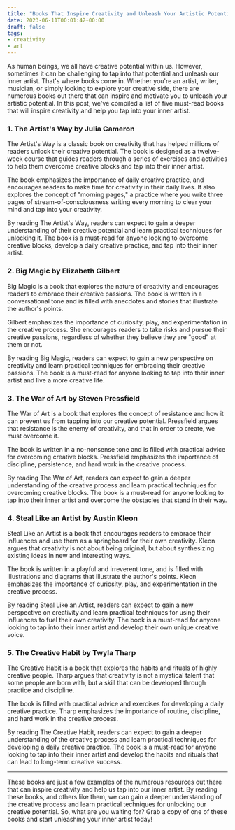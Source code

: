 ```yaml
---
title: "Books That Inspire Creativity and Unleash Your Artistic Potential"
date: 2023-06-11T00:01:42+00:00
draft: false
tags: 
- creativity
- art
---
```


As human beings, we all have creative potential within us. However, sometimes it can be challenging to tap into that potential and unleash our inner artist. That's where books come in. Whether you're an artist, writer, musician, or simply looking to explore your creative side, there are numerous books out there that can inspire and motivate you to unleash your artistic potential. In this post, we've compiled a list of five must-read books that will inspire creativity and help you tap into your inner artist.

### 1. The Artist's Way by Julia Cameron

The Artist's Way is a classic book on creativity that has helped millions of readers unlock their creative potential. The book is designed as a twelve-week course that guides readers through a series of exercises and activities to help them overcome creative blocks and tap into their inner artist.

The book emphasizes the importance of daily creative practice, and encourages readers to make time for creativity in their daily lives. It also explores the concept of "morning pages," a practice where you write three pages of stream-of-consciousness writing every morning to clear your mind and tap into your creativity.

By reading The Artist's Way, readers can expect to gain a deeper understanding of their creative potential and learn practical techniques for unlocking it. The book is a must-read for anyone looking to overcome creative blocks, develop a daily creative practice, and tap into their inner artist.

### 2. Big Magic by Elizabeth Gilbert

Big Magic is a book that explores the nature of creativity and encourages readers to embrace their creative passions. The book is written in a conversational tone and is filled with anecdotes and stories that illustrate the author's points.

Gilbert emphasizes the importance of curiosity, play, and experimentation in the creative process. She encourages readers to take risks and pursue their creative passions, regardless of whether they believe they are "good" at them or not.

By reading Big Magic, readers can expect to gain a new perspective on creativity and learn practical techniques for embracing their creative passions. The book is a must-read for anyone looking to tap into their inner artist and live a more creative life.

### 3. The War of Art by Steven Pressfield

The War of Art is a book that explores the concept of resistance and how it can prevent us from tapping into our creative potential. Pressfield argues that resistance is the enemy of creativity, and that in order to create, we must overcome it.

The book is written in a no-nonsense tone and is filled with practical advice for overcoming creative blocks. Pressfield emphasizes the importance of discipline, persistence, and hard work in the creative process.

By reading The War of Art, readers can expect to gain a deeper understanding of the creative process and learn practical techniques for overcoming creative blocks. The book is a must-read for anyone looking to tap into their inner artist and overcome the obstacles that stand in their way.

### 4. Steal Like an Artist by Austin Kleon

Steal Like an Artist is a book that encourages readers to embrace their influences and use them as a springboard for their own creativity. Kleon argues that creativity is not about being original, but about synthesizing existing ideas in new and interesting ways.

The book is written in a playful and irreverent tone, and is filled with illustrations and diagrams that illustrate the author's points. Kleon emphasizes the importance of curiosity, play, and experimentation in the creative process.

By reading Steal Like an Artist, readers can expect to gain a new perspective on creativity and learn practical techniques for using their influences to fuel their own creativity. The book is a must-read for anyone looking to tap into their inner artist and develop their own unique creative voice.

### 5. The Creative Habit by Twyla Tharp

The Creative Habit is a book that explores the habits and rituals of highly creative people. Tharp argues that creativity is not a mystical talent that some people are born with, but a skill that can be developed through practice and discipline.

The book is filled with practical advice and exercises for developing a daily creative practice. Tharp emphasizes the importance of routine, discipline, and hard work in the creative process.

By reading The Creative Habit, readers can expect to gain a deeper understanding of the creative process and learn practical techniques for developing a daily creative practice. The book is a must-read for anyone looking to tap into their inner artist and develop the habits and rituals that can lead to long-term creative success.

---

These books are just a few examples of the numerous resources out there that can inspire creativity and help us tap into our inner artist. By reading these books, and others like them, we can gain a deeper understanding of the creative process and learn practical techniques for unlocking our creative potential. So, what are you waiting for? Grab a copy of one of these books and start unleashing your inner artist today!